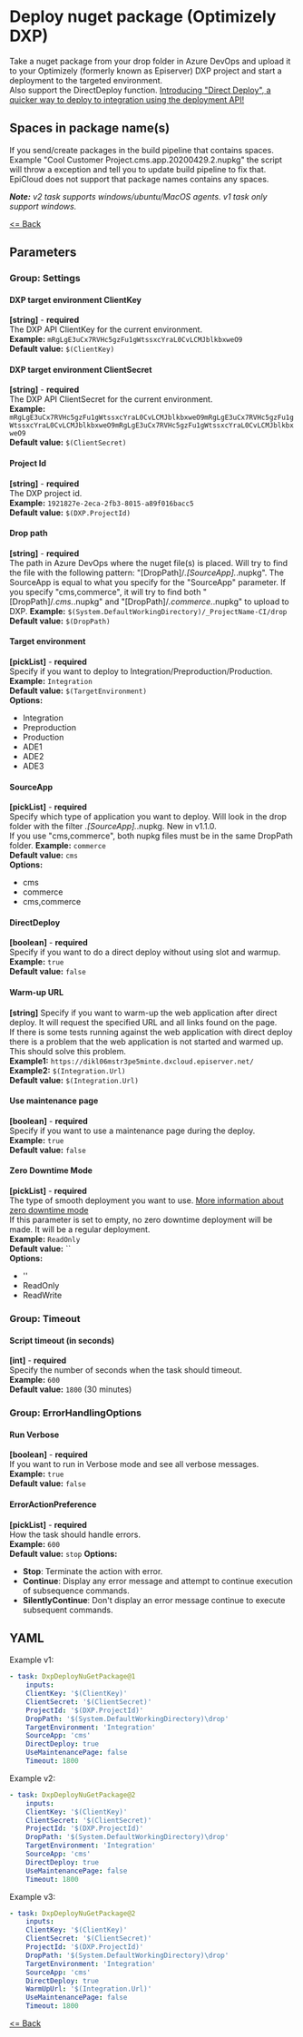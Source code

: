# Deploy nuget package (Optimizely DXP) #
Take a nuget package from your drop folder in Azure DevOps and upload it to your Optimizely (formerly known as Episerver) DXP project and start a deployment to the targeted environment.  
Also support the DirectDeploy function. [Introducing "Direct Deploy", a quicker way to deploy to integration using the deployment API!](https://world.optimizely.com/blogs/anders-wahlqvist/dates/2021/3/introducing-direct-deploy-a-quicker-way-to-deploy-to-dxp/)

## Spaces in package name(s)
If you send/create packages in the build pipeline that contains spaces. Example "Cool Customer Project.cms.app.20200429.2.nupkg" the script will throw a exception and tell you to update build pipeline to fix that. EpiCloud does not support that package names contains any spaces.

_**Note:** v2 task supports windows/ubuntu/MacOS agents. v1 task only support windows._  
  
[<= Back](../README.md)

## Parameters
### Group: Settings
#### DXP target environment ClientKey
**[string]** - **required**  
The DXP API ClientKey for the current environment.  
**Example:** `mRgLgE3uCx7RVHc5gzFu1gWtssxcYraL0CvLCMJblkbxweO9`  
**Default value:** `$(ClientKey)`

#### DXP target environment ClientSecret
**[string]** - **required**  
The DXP API ClientSecret for the current environment.  
**Example:** `mRgLgE3uCx7RVHc5gzFu1gWtssxcYraL0CvLCMJblkbxweO9mRgLgE3uCx7RVHc5gzFu1gWtssxcYraL0CvLCMJblkbxweO9mRgLgE3uCx7RVHc5gzFu1gWtssxcYraL0CvLCMJblkbxweO9`  
**Default value:** `$(ClientSecret)`

#### Project Id
**[string]** - **required**  
The DXP project id.  
**Example:** `1921827e-2eca-2fb3-8015-a89f016bacc5`  
**Default value:** `$(DXP.ProjectId)`

#### Drop path
**[string]** - **required**  
The path in Azure DevOps where the nuget file(s) is placed. Will try to find the file with the following pattern: "[DropPath]/*.[SourceApp].*.nupkg". The SourceApp is equal to what you specify for the "SourceApp" parameter. If you specify "cms,commerce", it will try to find both "[DropPath]/*.cms.*.nupkg" and "[DropPath]/*.commerce.*.nupkg" to upload to DXP.
**Example:** `$(System.DefaultWorkingDirectory)/_ProjectName-CI/drop`  
**Default value:** `$(DropPath)`

#### Target environment
**[pickList]** - **required**  
Specify if you want to deploy to Integration/Preproduction/Production.  
**Example:** `Integration`  
**Default value:** `$(TargetEnvironment)`  
**Options:**  
- Integration
- Preproduction
- Production
- ADE1
- ADE2
- ADE3

#### SourceApp
**[pickList]** - **required**  
Specify which type of application you want to deploy. Will look in the drop folder with the filter *.[SourceApp].*.nupkg. New in v1.1.0.  
If you use "cms,commerce", both nupkg files must be in the same DropPath folder.
**Example:** `commerce`  
**Default value:** `cms`  
**Options:**  
- cms
- commerce
- cms,commerce

#### DirectDeploy
**[boolean]** - **required**  
Specify if you want to do a direct deploy without using slot and warmup.  
**Example:** `true`  
**Default value:** `false`

#### Warm-up URL
**[string]** 
Specify if you want to warm-up the web application after direct deploy. It will request the specified URL and all links found on the page.  
If there is some tests running against the web application with direct deploy there is a problem that the web application is not started and warmed up.  
This should solve this problem.  
**Example1:** `https://dikl06mstr3pe5minte.dxcloud.episerver.net/`  
**Example2:** `$(Integration.Url)`  
**Default value:** `$(Integration.Url)`

#### Use maintenance page
**[boolean]** - **required**  
Specify if you want to use a maintenance page during the deploy.  
**Example:** `true`  
**Default value:** `false`

#### Zero Downtime Mode
**[pickList]** - **required**  
The type of smooth deployment you want to use. [More information about zero downtime mode](https://world.optimizely.com/documentation/developer-guides/digital-experience-platform/deploying/deployment-process/smooth-deploy/)  
If this parameter is set to empty, no zero downtime deployment will be made. It will be a regular deployment.   
**Example:** `ReadOnly`  
**Default value:** ``  
**Options:**  
- ''
- ReadOnly
- ReadWrite

### Group: Timeout
#### Script timeout (in seconds)
**[int]** - **required**  
Specify the number of seconds when the task should timeout.   
**Example:** `600`  
**Default value:** `1800` (30 minutes)

### Group: ErrorHandlingOptions
#### Run Verbose
**[boolean]** - **required**  
If you want to run in Verbose mode and see all verbose messages.  
**Example:** `true`  
**Default value:** `false`

#### ErrorActionPreference
**[pickList]** - **required**  
How the task should handle errors.  
**Example:** `600`  
**Default value:** `stop`
**Options:**  
- **Stop**: Terminate the action with error.
- **Continue**: Display any error message and attempt to continue execution of subsequence commands.
- **SilentlyContinue**: Don't display an error message continue to execute subsequent commands.

## YAML ##
Example v1:  
```yaml
- task: DxpDeployNuGetPackage@1  
    inputs:  
    ClientKey: '$(ClientKey)'  
    ClientSecret: '$(ClientSecret)'  
    ProjectId: '$(DXP.ProjectId)'  
    DropPath: '$(System.DefaultWorkingDirectory)\drop'  
    TargetEnvironment: 'Integration'  
    SourceApp: 'cms'  
    DirectDeploy: true  
    UseMaintenancePage: false  
    Timeout: 1800  
```  
  
Example v2:  
```yaml
- task: DxpDeployNuGetPackage@2  
    inputs:  
    ClientKey: '$(ClientKey)'  
    ClientSecret: '$(ClientSecret)'  
    ProjectId: '$(DXP.ProjectId)'  
    DropPath: '$(System.DefaultWorkingDirectory)\drop'  
    TargetEnvironment: 'Integration'  
    SourceApp: 'cms'  
    DirectDeploy: true  
    UseMaintenancePage: false  
    Timeout: 1800  
```

Example v3:  
```yaml
- task: DxpDeployNuGetPackage@2  
    inputs:  
    ClientKey: '$(ClientKey)'  
    ClientSecret: '$(ClientSecret)'  
    ProjectId: '$(DXP.ProjectId)'  
    DropPath: '$(System.DefaultWorkingDirectory)\drop'  
    TargetEnvironment: 'Integration'  
    SourceApp: 'cms'  
    DirectDeploy: true  
    WarmUpUrl: '$(Integration.Url)'
    UseMaintenancePage: false  
    Timeout: 1800  
```

[<= Back](../README.md)

